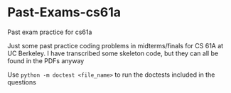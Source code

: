 # Past-Exams-cs61a
 Past exam practice for cs61a
 
 Just some past practice coding problems in midterms/finals for CS 61A at UC Berkeley.
 I have transcribed some skeleton code, but they can all be found in the PDFs anyway
 
 Use `python -m doctest <file_name>` to run the doctests included in the questions
